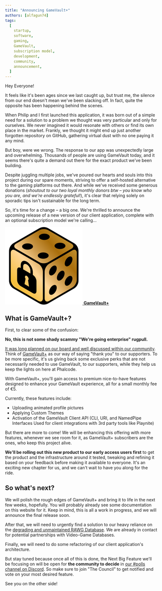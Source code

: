 ```yaml
---
title: "Announcing GameVault+"
authors: [alfagun74]
tags:
  [
    startup,
    software,
    gaming,
    GameVault,
    subscription model,
    development,
    community,
    announcement,
  ]
---
```


Hey Everyone!

It feels like it's been ages since we last caught up, but trust me, the silence from our end doesn't mean we've been slacking off. In fact, quite the opposite has been happening behind the scenes.

When Philip and I first launched this application, it was born out of a simple need for a solution to a problem we thought was very particular and only for ourselves. We never imagined it would resonate with others or find its own place in the market. Frankly, we thought it might end up just another forgotten repository on GitHub, gathering virtual dust with no one paying it any mind.

But boy, were we wrong. The response to our app was unexpectedly large and overwhelming. Thousands of people are using GameVault today, and it seems there's quite a demand out there for the exact product we've been building.

Despite juggling multiple jobs, we've poured our hearts and souls into this project during our spare moments, striving to offer a self-hosted alternative to the gaming platforms out there. And while we've received some generous donations (_shoutout to our two loyal monthly donors btw – you know who you are, and we're endlessly grateful!_), it's clear that relying solely on sporadic tips isn't sustainable for the long term.

So, it's time for a change – a big one. We're thrilled to announce the upcoming release of a new version of our client application, complete with an optional subscription model we're calling...

<a class="banner" href="pathname:///gamevault-plus" target="_blank" >
    <img src="/img/gamevault-plus.png" alt="GameVault+ Banner"/>
    <strong>GameVault+</strong>
</a>

## What is GameVault+?

First, to clear some of the confusion:

**No, this is not some shady scammy "We're going enterprise" rugpull.**

[It was long planned on our board and well discussed within our community](https://github.com/Phalcode/gamevault-app/issues/151). Think of [GameVault+](pathname:///gamevault-plus) as our way of saying "thank you" to our supporters. To be more specific, it's us giving back some exclusive perks that are not necessarily needed to use GameVault, to our supporters, while they help us keep the lights on here at Phalcode.

With GameVault+, you'll gain access to premium nice-to-have features designed to enhance your GameVault experience, all for a small monthly fee of €5.

Currently, these features include:

- Uploading animated profile pictures
- Applying Custom Themes
- Activation of the GameVault Client API (CLI, URI, and NamedPipe Interfaces Used for client integrations with 3rd party tools like Playnite)

But there are more to come! We will be enhancing this offering with more features, whenever we see room for it, as GameVault+ subscribers are the ones, who keep this project alive.

**We'll be rolling out this new product to our early access users first** to get the product and the infrastructure around it tested, tweaking and refining it based on your feedback before making it available to everyone. It's an exciting new chapter for us, and we can't wait to have you along for the ride.

## So what's next?

We will polish the rough edges of GameVault+ and bring it to life in the next few weeks, hopefully. You will probably already see some documentation on this website for it. Keep in mind, this is all a work in progress, and we will announce the final release soon.

After that, we will need to urgently find a solution to our heavy reliance on the [degrading and unmaintained RAWG Database](https://discord.com/channels/1100920639667306496/1134496308846137404/1217726870959820861). We are already in contact for potential partnerships with Video-Game Databases.

Finally, we will need to do some refactoring of our client application's architecture.

But stay tuned because once all of this is done, the Next Big Feature we'll be focusing on will be open for **the community to decide** in [our #polls channel on Discord](https://discord.gg/NEdNen2dSu). So make sure to join "The Council" to get notified and vote on your most desired feature.

See you on the other side!
